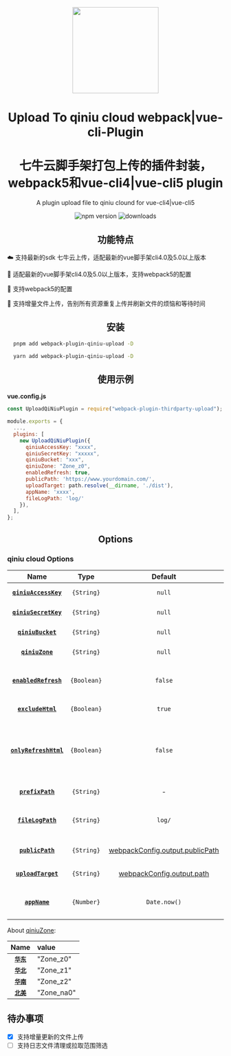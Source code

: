 <div align="center">
  <a href="https://cli.vuejs.org/">
    <img width="200" height="200"
      src="https://cli.vuejs.org/favicon.png">
  </a>
  <h1>Upload To qiniu cloud  webpack|vue-cli-Plugin</h1>
  <h1>七牛云脚手架打包上传的插件封装，webpack5和vue-cli4|vue-cli5 plugin</h1>
  <p>A plugin upload file to qiniu clound for vue-cli4|vue-cli5</p>

<p align="center">
    <img src="https://img.shields.io/npm/v/webpack-plugin-qiniu-upload?style=flat-square" alt="npm version" />
    <img src="https://img.shields.io/npm/dm/webpack-plugin-qiniu-upload.svg?style=flat-square&color=#4fc08d" alt="downloads" />
</p>
</div>
<h2 align="center">功能特点</h2>

☁️  支持最新的sdk 七牛云上传，适配最新的vue脚手架cli4.0及5.0以上版本

💪  适配最新的vue脚手架cli4.0及5.0以上版本，支持webpack5的配置

💪  支持webpack5的配置

🚀  支持增量文件上传，告别所有资源重复上传并刷新文件的烦恼和等待时间



<h2 align="center">安装</h2>

```bash
  pnpm add webpack-plugin-qiniu-upload -D
```

```bash
  yarn add webpack-plugin-qiniu-upload -D
```

<h2 align="center">使用示例</h2>

**vue.config.js**

```js
const UploadQiNiuPlugin = require("webpack-plugin-thirdparty-upload");

module.exports = {
  ...,
  plugins: [
    new UploadQiNiuPlugin({
      qiniuAccessKey: "xxxx",
      qiniuSecretKey: "xxxxx",
      qiniuBucket: "xxx",
      qiniuZone: "Zone_z0",
      enabledRefresh: true,
      publicPath: 'https://www.yourdomain.com/',
      uploadTarget: path.resolve(__dirname, './dist'),
      appName: 'xxxx',
      fileLogPath: 'log/'
    }),
  ],
};
```

<h2 align="center">Options</h2>

### qiniu cloud Options

|            Name            |    Type     |                                             Default                                              | Description                                                                                             |
| :------------------------: | :---------: | :----------------------------------------------------------------------------------------------: | :------------------------------------------------------------------------------------------------------ |
| **[`qiniuAccessKey`](#)**  | `{String}`  |                                              `null`                                              | Your Qiniu AccessKey                                                                                    |
| **[`qiniuSecretKey`](#)**  | `{String}`  |                                              `null`                                              | Your Qiniu SecretKey                                                                                    |
|   **[`qiniuBucket`](#)**   | `{String}`  |                                              `null`                                              | Your Qiniu Bucket Name                                                                                  |
|    **[`qiniuZone`](#)**    | `{String}`  |                                              `null`                                              | Your Qiniu zone code                                                                                    |
| **[`enabledRefresh`](#)**  | `{Boolean}` |                                             `false`                                              | Is enable refresh the file on Qiniu Clound after file upload                                            |
|   **[`excludeHtml`](#)**   | `{Boolean}` |                                              `true`                                              | Is exclude html file                                                                                    |
| **[`onlyRefreshHtml`](#)** | `{Boolean}` |                                             `false`                                              | only refresh html file (eg: _/demo/index.html + _/demo/), throws an exception in the case of a failure. |
|   **[`prefixPath`](#)**    | `{String}`  |                                                -                                                 | prefix path for the file                                                                                |
|   **[`fileLogPath`](#)**   | `{String}`  |                                              `log/`                                              | Provide a directory where log file should be stored                                                     |
|   **[`publicPath`](#)**    | `{String}`  | [webpackConfig.output.publicPath](https://webpack.js.org/configuration/output/#outputpublicpath) | 你打包后的资源所带的前缀路径                                                                            |
|  **[`uploadTarget`](#)**   | `{String}`  |      [webpackConfig.output.path](https://webpack.js.org/configuration/output/#output-path)       | 待上传的文件夹目录                                                                                      |
|     **[`appName`](#)**     | `{Number}`  |  `Date.now()`       | 可选，用于生成资源映射文件日志的文件名                                                                  |


About [qiniuZone](https://developer.qiniu.com/kodo/sdk/1289/nodejs):

|      Name       | value      |
| :-------------: | :--------- |
| **[`华东`](#)** | "Zone_z0"  |
| **[`华北`](#)** | "Zone_z1"  |
| **[`华南`](#)** | "Zone_z2"  |
| **[`北美`](#)** | "Zone_na0" |

## 待办事项
- [x] 支持增量更新的文件上传
- [ ] 支持日志文件清理或拉取范围筛选